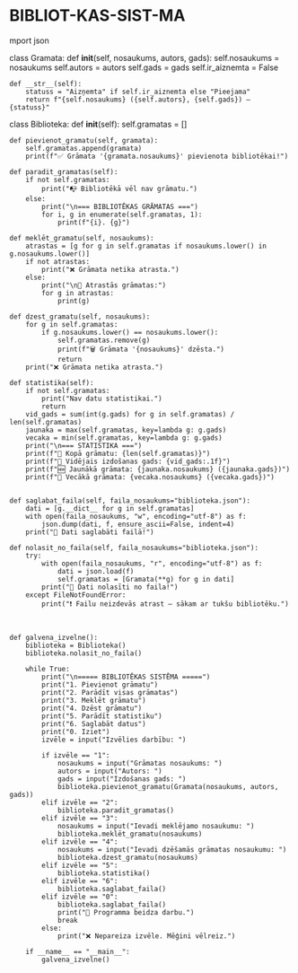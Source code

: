 # BIBLIOT-KAS-SIST-MA
mport json


class Gramata:
    def __init__(self, nosaukums, autors, gads):
        self.nosaukums = nosaukums
        self.autors = autors
        self.gads = gads
        self.ir_aiznemta = False

    def __str__(self):
        statuss = "Aizņemta" if self.ir_aiznemta else "Pieejama"
        return f"{self.nosaukums} ({self.autors}, {self.gads}) – {statuss}"


class Biblioteka:
    def __init__(self):
        self.gramatas = []

    def pievienot_gramatu(self, gramata):
        self.gramatas.append(gramata)
        print(f"✅ Grāmata '{gramata.nosaukums}' pievienota bibliotēkai!")

    def paradit_gramatas(self):
        if not self.gramatas:
            print("📭 Bibliotēkā vēl nav grāmatu.")
        else:
            print("\n=== BIBLIOTĒKAS GRĀMATAS ===")
            for i, g in enumerate(self.gramatas, 1):
                print(f"{i}. {g}")

    def meklēt_gramatu(self, nosaukums):
        atrastas = [g for g in self.gramatas if nosaukums.lower() in g.nosaukums.lower()]
        if not atrastas:
            print("❌ Grāmata netika atrasta.")
        else:
            print("\n🔎 Atrastās grāmatas:")
            for g in atrastas:
                print(g)

    def dzest_gramatu(self, nosaukums):
        for g in self.gramatas:
            if g.nosaukums.lower() == nosaukums.lower():
                self.gramatas.remove(g)
                print(f"🗑️ Grāmata '{nosaukums}' dzēsta.")
                return
        print("❌ Grāmata netika atrasta.")

    def statistika(self):
        if not self.gramatas:
            print("Nav datu statistikai.")
            return
        vid_gads = sum(int(g.gads) for g in self.gramatas) / len(self.gramatas)
        jaunaka = max(self.gramatas, key=lambda g: g.gads)
        vecaka = min(self.gramatas, key=lambda g: g.gads)
        print("\n=== STATISTIKA ===")
        print(f"📘 Kopā grāmatu: {len(self.gramatas)}")
        print(f"📅 Vidējais izdošanas gads: {vid_gads:.1f}")
        print(f"🆕 Jaunākā grāmata: {jaunaka.nosaukums} ({jaunaka.gads})")
        print(f"📜 Vecākā grāmata: {vecaka.nosaukums} ({vecaka.gads})")


    def saglabat_faila(self, faila_nosaukums="biblioteka.json"):
        dati = [g.__dict__ for g in self.gramatas]
        with open(faila_nosaukums, "w", encoding="utf-8") as f:
            json.dump(dati, f, ensure_ascii=False, indent=4)
        print("💾 Dati saglabāti failā!")

    def nolasit_no_faila(self, faila_nosaukums="biblioteka.json"):
        try:
            with open(faila_nosaukums, "r", encoding="utf-8") as f:
                dati = json.load(f)
                self.gramatas = [Gramata(**g) for g in dati]
            print("📂 Dati nolasīti no faila!")
        except FileNotFoundError:
            print("❗ Failu neizdevās atrast – sākam ar tukšu bibliotēku.")



    def galvena_izvelne():
        biblioteka = Biblioteka()
        biblioteka.nolasit_no_faila()

        while True:
            print("\n===== BIBLIOTĒKAS SISTĒMA =====")
            print("1. Pievienot grāmatu")
            print("2. Parādīt visas grāmatas")
            print("3. Meklēt grāmatu")
            print("4. Dzēst grāmatu")
            print("5. Parādīt statistiku")
            print("6. Saglabāt datus")
            print("0. Iziet")
            izvēle = input("Izvēlies darbību: ")

            if izvēle == "1":
                nosaukums = input("Grāmatas nosaukums: ")
                autors = input("Autors: ")
                gads = input("Izdošanas gads: ")
                biblioteka.pievienot_gramatu(Gramata(nosaukums, autors, gads))
            elif izvēle == "2":
                biblioteka.paradit_gramatas()
            elif izvēle == "3":
                nosaukums = input("Ievadi meklējamo nosaukumu: ")
                biblioteka.meklēt_gramatu(nosaukums)
            elif izvēle == "4":
                nosaukums = input("Ievadi dzēšamās grāmatas nosaukumu: ")
                biblioteka.dzest_gramatu(nosaukums)
            elif izvēle == "5":
                biblioteka.statistika()
            elif izvēle == "6":
                biblioteka.saglabat_faila()
            elif izvēle == "0":
                biblioteka.saglabat_faila()
                print("👋 Programma beidza darbu.")
                break
            else:
                print("❌ Nepareiza izvēle. Mēģini vēlreiz.")

        if __name__ == "__main__":
            galvena_izvelne()
